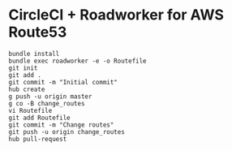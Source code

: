 CircleCI + Roadworker for AWS Route53
=====================================

```
bundle install
bundle exec roadworker -e -o Routefile
git init
git add .
git commit -m "Initial commit"
hub create
g push -u origin master
g co -B change_routes
vi Routefile
git add Routefile
git commit -m "Change routes"
git push -u origin change_routes
hub pull-request
```
